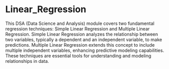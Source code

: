 # Linear_Regression
This DSA (Data Science and Analysis) module covers two fundamental regression techniques: Simple Linear Regression and Multiple Linear Regression. Simple Linear Regression analyzes the relationship between two variables, typically a dependent and an independent variable, to make predictions. Multiple Linear Regression extends this concept to include multiple independent variables, enhancing predictive modeling capabilities. These techniques are essential tools for understanding and modeling relationships in data.

